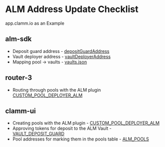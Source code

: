 # ALM Address Update Checklist
app.clamm.io as an Example

## alm-sdk
- Deposit guard address - [depositGuardAddress](https://github.com/cryptoalgebra/alm-sdk/blob/8d4a33ce1c0b269396ba13b7a159accc1705aeb3/src/config/addresses.ts#L17C7-L17C26)
- Vault deployer address - [vaultDeployerAddress](https://github.com/cryptoalgebra/alm-sdk/blob/8d4a33ce1c0b269396ba13b7a159accc1705aeb3/src/config/addresses.ts#L18)
- Mapping pool -> vaults - [vaults.json](https://github.com/cryptoalgebra/alm-sdk/blob/main/src/config/vaults.json#L4)

## router-3
- Routing through pools with the ALM plugin [CUSTOM_POOL_DEPLOYER_ALM](https://github.com/cryptoalgebra/router-3/blob/7b606c3171c21abfcd8d5e2e02779fbebff1ab32/evm/constants/addresses.ts#L42)

## clamm-ui
- Creating pools with the ALM plugin - [CUSTOM_POOL_DEPLOYER_ALM](https://github.com/cryptoalgebra/clamm-ui/blob/ac1a9634d18f3f2d88a6545f8cd144bbea21accd/src/constants/addresses.ts#L64)
- Approving tokens for deposit to the ALM Vault - [VAULT_DEPOSIT_GUARD](https://github.com/cryptoalgebra/clamm-ui/blob/ac1a9634d18f3f2d88a6545f8cd144bbea21accd/src/constants/addresses.ts#L68)
- Pool addresses for marking them in the pools table - [ALM_POOLS](https://github.com/cryptoalgebra/clamm-ui/blob/ac1a9634d18f3f2d88a6545f8cd144bbea21accd/src/constants/addresses.ts#L73C14-L73C23)
